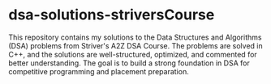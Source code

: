 # dsa-solutions-striversCourse
This repository contains my solutions to the Data Structures and Algorithms (DSA) problems from Striver's A2Z DSA Course. The problems are solved in C++, and the solutions are well-structured, optimized, and commented for better understanding. The goal is to build a strong foundation in DSA for competitive programming and placement preparation.

